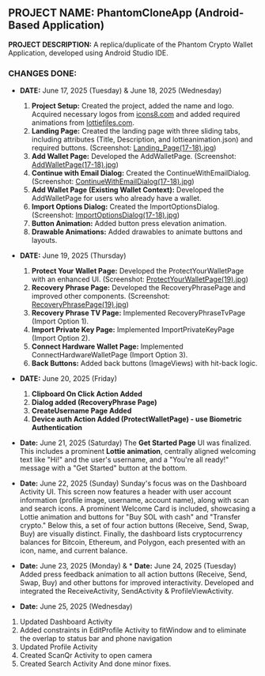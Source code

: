 ## PROJECT NAME: PhantomCloneApp (Android-Based Application)

**PROJECT DESCRIPTION:** A replica/duplicate of the Phantom Crypto Wallet Application, developed using Android Studio IDE.

### CHANGES DONE:

* **DATE:** June 17, 2025 (Tuesday) & June 18, 2025 (Wednesday)
    1.  **Project Setup:** Created the project, added the name and logo. Acquired necessary logos from [icons8.com](http://icons8.com/icons/) and added required animations from [lottiefiles.com](https://lottiefiles.com/).
    2.  **Landing Page:** Created the landing page with three sliding tabs, including attributes (Title, Description, and lottieanimation.json) and required buttons. (Screenshot: [Landing\_Page(17-18).jpg](https://github.com/nakul9096/PhantomCloneApp/blob/master/Screenshots/Landing_Page(17-18).jpg))
    3.  **Add Wallet Page:** Developed the AddWalletPage. (Screenshot: [AddWalletPage(17-18).jpg](https://github.com/nakul9096/PhantomCloneApp/blob/master/Screenshots/AddWalletPage(17-18).jpg))
    4.  **Continue with Email Dialog:** Created the ContinueWithEmailDialog. (Screenshot: [ContinueWithEmailDialog(17-18).jpg](https://github.com/nakul9096/PhantomCloneApp/blob/master/Screenshots/ContinueWithEmailDialog(17-18).jpg))
    5.  **Add Wallet Page (Existing Wallet Context):** Developed the AddWalletPage for users who already have a wallet.
    6.  **Import Options Dialog:** Created the ImportOptionsDialog. (Screenshot: [ImportOptionsDialog(17-18).jpg](https://github.com/nakul9096/PhantomCloneApp/blob/master/Screenshots/ImportOptionsDialog(17-18).jpg))
    7.  **Button Animation:** Added button press elevation animation.
    8.  **Drawable Animations:** Added drawables to animate buttons and layouts.

* **DATE:** June 19, 2025 (Thursday)
    1.  **Protect Your Wallet Page:** Developed the ProtectYourWalletPage with an enhanced UI. (Screenshot: [ProtectYourWalletPage(19).jpg](https://github.com/nakul9096/PhantomCloneApp/blob/master/Screenshots/ProtectYourWalletPage(19).jpg))
    2.  **Recovery Phrase Page:** Developed the RecoveryPhrasePage and improved other components. (Screenshot: [RecoveryPhrasePage(19).jpg](https://github.com/nakul9096/PhantomCloneApp/blob/master/Screenshots/RecoveryPhrasePage(19).jpg))
    3.  **Recovery Phrase TV Page:** Implemented RecoveryPhraseTvPage (Import Option 1).
    4.  **Import Private Key Page:** Implemented ImportPrivateKeyPage (Import Option 2).
    5.  **Connect Hardware Wallet Page:** Implemented ConnectHardwareWalletPage (Import Option 3).
    6.  **Back Buttons:** Added back buttons (ImageViews) with hit-back logic.
 
* **DATE:** June 20, 2025 (Friday)
    1.  **Clipboard On Click Action Added**
    2.  **Dialog added (RecoveryPhrase Page)**
    3.  **CreateUsername Page Added**
    4.  **Device auth Action Added (ProtectWalletPage) - use Biometric Authentication**

* **Date:** June 21, 2025 (Saturday)
The **Get Started Page** UI was finalized. This includes a prominent **Lottie animation**, centrally aligned welcoming text like "Hi!" and the user's username, and a "You're all ready!" message with a "Get Started" button at the bottom.

* **Date:** June 22, 2025 (Sunday)
Sunday's focus was on the Dashboard Activity UI. This screen now features a header with user account information (profile image, username, account name), along with scan and search icons. A prominent Welcome Card is included, showcasing a Lottie animation and buttons for "Buy SOL with cash" and "Transfer crypto." Below this, a set of four action buttons (Receive, Send, Swap, Buy) are visually distinct. Finally, the dashboard lists cryptocurrency balances for Bitcoin, Ethereum, and Polygon, each presented with an icon, name, and current balance.

* **Date:** June 23, 2025 (Monday) & * **Date:** June 24, 2025 (Tuesday)
Added press feedback animation to all action buttons (Receive, Send, Swap, Buy) and other buttons for improved interactivity.
Developed and integrated the ReceiveActivity, SendActivity & ProfileViewActivity.

* **Date:** June 25, 2025 (Wednesday)
1. Updated Dashboard Activity
2. Added constraints in EditProfile Activity to fitWindow and to eliminate the overlap to status bar and phone navigation
3. Updated Profile Activity
4. Created ScanQr Activity to open camera
5. Created Search Activity
And done minor fixes.
